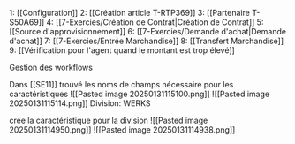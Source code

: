 1: [[Configuration]]
2: [[Création article T-RTP369]]
3: [[Partenaire T-S50A69]]
4: [[7-Exercies/Création de Contrat|Création de Contrat]]
5: [[Source d'approvisionnement]]
6: [[7-Exercies/Demande d'achat|Demande d'achat]]
7: [[7-Exercies/Entrée Marchandise]]
8: [[Transfert Marchandise]]
9: [[Vérification pour l'agent quand le montant est trop élevé]]

Gestion des workflows

Dans [[SE11]] trouvé les noms de champs nécessaire pour les caractéristiques
![[Pasted image 20250131115100.png]]
![[Pasted image 20250131115114.png]]
Division: WERKS

crée la caractéristique pour la division 
![[Pasted image 20250131114950.png]]
![[Pasted image 20250131114938.png]]